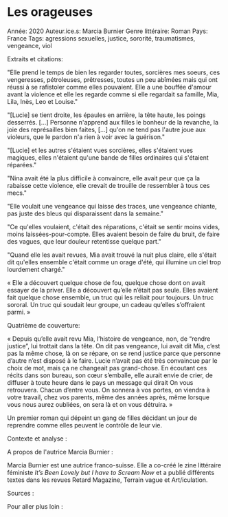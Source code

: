 # Les orageuses

Année: 2020
Auteur.ice.s: Marcia Burnier
Genre littéraire: Roman
Pays: France
Tags: agressions sexuelles, justice, sororité, traumatismes, vengeance, viol

Extraits et citations:

"Elle prend le temps de bien les regarder toutes, sorcières mes soeurs, ces vengeresses, pétroleuses, prêtresses, toutes un peu abîmées mais qui ont réussi à se rafistoler comme elles pouvaient. Elle a une bouffée d'amour avant la violence et elle les regarde comme si elle regardait sa famille, Mia, Lila, Inès, Leo et Louise."

"[Lucie] se tient droite, les épaules en arrière, la tête haute, les poings desserrés. […] Personne n'apprend aux filles le bonheur de la revanche, la joie des représailles bien faites, […] qu'on ne tend pas l'autre joue aux violeurs, que le pardon n'a rien à voir avec la guérison."

"[Lucie] et les autres s'étaient vues sorcières, elles s'étaient vues magiques, elles n'étaient qu'une bande de filles ordinaires qui s'étaient réparées."

"Nina avait été la plus difficile à convaincre, elle avait peur que ça la rabaisse cette violence, elle crevait de trouille de ressembler à tous ces mecs."

"Elle voulait une vengeance qui laisse des traces, une vengeance chiante, pas juste des bleus qui disparaissent dans la semaine."

"Ce qu'elles voulaient, c'était des réparations, c'était se sentir moins vides, moins laissées-pour-compte. Elles avaient besoin de faire du bruit, de faire des vagues, que leur douleur retentisse quelque part."

"Quand elle les avait revues, Mia avait trouvé la nuit plus claire, elle s'était dit qu'elles ensemble c'était comme un orage d'été, qui illumine un ciel trop lourdement chargé."

« Elle a découvert quelque chose de fou, quelque chose dont on avait essayer de la priver. Elle a découvert qu’elle n’était pas seule. Elles avaient fait quelque chose ensemble, un truc qui les reliait pour toujours. Un truc sororal. Un truc qui soudait leur groupe, un cadeau qu’elles s’offraient parmi. »

Quatrième de couverture:

« Depuis qu’elle avait revu Mia, l’histoire de vengeance, non, de “rendre justice”, lui trottait dans la tête. On dit pas vengeance, lui avait dit Mia, c’est pas la même chose, là on se répare, on se rend justice parce que personne d’autre n’est disposé à le faire. Lucie n’avait pas été très convaincue par le choix de mot, mais ça ne changeait pas grand-chose. En écoutant ces récits dans son bureau, son cœur s’emballe, elle aurait envie de crier, de diffuser à toute heure dans le pays un message qui dirait On vous retrouvera. Chacun d’entre vous. On sonnera à vos portes, on viendra à votre travail, chez vos parents, même des années après, même lorsque vous nous aurez oubliées, on sera là et on vous détruira. »

Un premier roman qui dépeint un gang de filles décidant un jour de reprendre comme elles peuvent le contrôle de leur vie.

Contexte et analyse :

A propos de l'autrice Marcia Burnier :

Marcia Burnier est une autrice franco-suisse. Elle a co-créé le zine littéraire féministe *It’s Been Lovely but I have to Scream Now* et a publié différents textes dans les revues Retard Magazine, Terrain vague et Art/iculation.

Sources :

Pour aller plus loin :